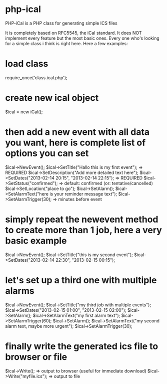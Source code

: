 # php-ical
PHP-iCal is a PHP class for generating simple ICS files

It is completely based on RFC5545, the iCal standard. It does NOT implement every feature but the most basic ones. 
Every one who's looking for a simple class i think is right here. Here a few examples:

# load class
require_once('class.ical.php');

# create new ical object
$ical = new iCal();

# then add a new event with all data you want, here is complete list of options you can set
$ical->NewEvent();
$ical->SetTitle("Hallo this is my first event"); => REQUIRED
$ical->SetDescription("Add more detailed text here");
$ical->SetDates("2013-02-14 20:15", "2013-02-14 22:15"); => REQUIRED
$ical->SetStatus("confirmed"); => default: confirmed (or: tentative/cancelled)
$ical->SetLocation("place to go");
$ical->SetAlarm();
$ical->SetAlarmText("here is your reminder message text");
$ical->SetAlarmTrigger(30); => minutes before event

# simply repeat the newevent method to create more than 1 job, here a very basic example
$ical->NewEvent();
$ical->SetTitle("this is my second event");
$ical->SetDates("2013-02-14 22:30", "2013-02-15 00:15");

# let's set up a third one with multiple alarms
$ical->NewEvent();
$ical->SetTitle("my third job with multiple events");
$ical->SetDates("2013-02-15 01:00", "2013-02-15 02:00");
$ical->SetAlarm();
$ical->SetAlarmText("my first alarm text");
$ical->SetAlarmTrigger(60);
$ical->SetAlarm();
$ical->SetAlarmText("my second alarm text, maybe more urgent");
$ical->SetAlarmTrigger(30);

# finally write the generated ics file to browser or file
$ical->Write(); => output to browser (useful for immediate download)
$ical->Write("myfile.ics"); => output to file
